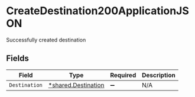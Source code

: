 # CreateDestination200ApplicationJSON

Successfully created destination


## Fields

| Field                                                     | Type                                                      | Required                                                  | Description                                               |
| --------------------------------------------------------- | --------------------------------------------------------- | --------------------------------------------------------- | --------------------------------------------------------- |
| `Destination`                                             | [*shared.Destination](../../models/shared/destination.md) | :heavy_minus_sign:                                        | N/A                                                       |